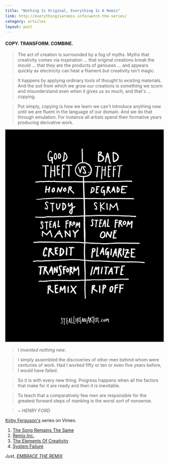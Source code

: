 ```yaml
---
title: "Nothing Is Original, Everything Is A Remix"
link: http://everythingisaremix.info/watch-the-series/
category: articles
layout: post
---
```


#### COPY. TRANSFORM. COMBINE.

> The act of creation is surrounded by a fog of myths. Myths that creativity
> comes via inspiration ... that original creations break the mould ... that
> they are the products of geniuses ... and appears quickly as electricity can
> heat a filament _but_ creativity isn't magic.

> It happens by applying ordinary tools of thought to existing materials. And
> the soil from which we grow our creations is something we scorn and
> misunderstand even when it gives us so much, and that's ... copying.

> Put simply, copying is how we learn we can't introduce anything new until we
> are fluent in the language of our domain. And we do that through emulation.
> For instance all artists spend their formative years producing derivative
> work.

![poster][poster]

> I _invented nothing new_.

> I simply assembled the discoveries of other men behind whom were centuries
> of work. Had I worked fifty or ten or even five years before, I would have
> failed.

> So it is with every new thing. Progress happens when all the factors that
> make for it are ready and then it is inevitable.

> To teach that a comparatively few men are responsible for the greatest
> forward steps of manking is the worst sort of nonsense.

> _~ HENRY FORD_

[Kirby Ferguson's][5] series on Vimeo.

1. [The Song Remains The Same][1]
2. [Remix Inc.][2]
3. [The Elements Of Creativity][3]
4. [System Failure][4]

Just, _[EMBRACE THE REMIX][6]_

[1]: http://vimeo.com/14912890
[2]: http://vimeo.com/19447662
[3]: http://vimeo.com/25380454
[4]: http://vimeo.com/36881035
[5]: http://vimeo.com/kirbyferguson/videos
[6]: http://www.youtube.com/watch?v=zd-dqUuvLk4
[poster]: /files/content/article/2013/05/good-vs-bad-theft.jpeg

